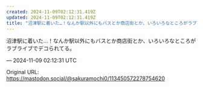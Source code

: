 ```yaml
---
created: 2024-11-09T02:12:31.419Z
updated: 2024-11-09T02:12:31.419Z
title: "沼津駅に着いた…！なんか駅以外にもバスとか商店街とか、いろいろなところがラブライ[...]"
---
```


<p>沼津駅に着いた…！なんか駅以外にもバスとか商店街とか、いろいろなところがラブライブでデコられてる。</p>

&mdash; 2024-11-09 02:12:31 UTC

Original URL: https://mastodon.social/@sakuramochi0/113450572278754620
